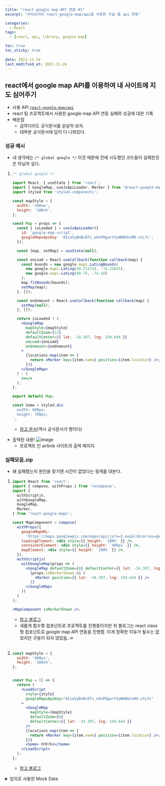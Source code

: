 ```yaml
---
title: "react google map API 연동 #1"
excerpt: "라이브러리 react-google-map/api을 사용한 구글 맵 api 연동"

categories:
  - React
tags:
  - [react, api, library, google-map]

toc: true
toc_sticky: true
 
date: 2021-11-24
last_modified_at: 2021-11-24
---
```


## react에서 google map API를 이용하여 내 사이트에 지도 심어주기
  - 사용 API [`react-google-map/api`](https://www.npmjs.com/package/@react-google-maps/api)
  - react 팀 프로젝트에서 사용한 google map API 연동 실패와 성공에 대한 기록
  - 배운점
    - 급하더라도 공식문서를 샅샅히 보자. 
    - 대부분 공식문서에 답이 다 나와있다.

### 성공 예시
  - 내 생각에는 `/* global google */` 이것 때문에 전에 시도했던 코드들이 실패한것은 아닐까 싶다.

  1.  ```jsx
      /* global google */

      import React, { useState } from 'react';
      import { GoogleMap, useJsApiLoader, Marker } from '@react-google-maps/api';
      import styled from 'styled-components';

      const mapStyle = {
        width: '100vw',
        height: '100vh',
      };

      const Map = props => {
        const { isLoaded } = useJsApiLoader({
          id: 'google-map-script',
          googleMapsApiKey: 'AIzaSyBnBcEFs_o9xPHgartVyWKBkhsM9-ztLYc',
        });

        const [map, setMap] = useState(null);

        const onLoad = React.useCallback(function callback(map) {
          const bounds = new google.maps.LatLngBounds(
            new google.maps.LatLng(40.712216, -74.22655),
            new google.maps.LatLng(40.74, -74.18)
          );
          map.fitBounds(bounds);
          setMap(map);
        }, []);

        const onUnmount = React.useCallback(function callback(map) {
          setMap(null);
        }, []);

        return isLoaded ? (
          <GoogleMap
            mapStyle={mapStyle}
            defaultZoom={12}
            defaultCenter={{ lat: -34.397, lng: 150.644 }}
            onLoad={onLoad}
            onUnmount={onUnmount}
          >
            {locations.map(item => {
              return <Marker key={item.name} position={item.location} />;
            })}
          </GoogleMap>
        ) : (
          <></>
        );
      };

      export default Map;

      const Some = styled.div`
        width: 800px;
        height: 700px;
      `;
      ```
      - [참고 문서](https://www.npmjs.com/package/@react-google-maps/api)(역시 공식문서가 짱이다)

  - 출력된 내용!
    ![image](https://user-images.githubusercontent.com/65106740/159124942-09eb94ab-76a0-4825-a01e-05303315e56b.png)
    - 프로젝트 인 airbnb 사이트의 출력 페이지


### 실패모음.zip
  - 왜 실패했는지 원인을 찾기엔 시간이 없었다는 핑계를 대본다.

  1.  ```jsx
      import React from 'react';
      import { compose, withProps } from 'recompose';
      import {
        withScriptjs,
        withGoogleMap,
        GoogleMap,
        Marker,
      } from 'react-google-maps';

      const MapComponent = compose(
        withProps({
          googleMapURL:
            'https://maps.googleapis.com/maps/api/js?v=3.exp&libraries=geometry,drawing,places',
          loadingElement: <div style={{ height: `100%` }} />,
          containerElement: <div style={{ height: `400px` }} />,
          mapElement: <div style={{ height: `100%` }} />,
        }),
        withScriptjs(
          withGoogleMap(props => (
            <GoogleMap defaultZoom={8} defaultCenter={{ lat: -34.397, lng: 150.644 }}>
              {props.isMarkerShown && (
                <Marker position={{ lat: -34.397, lng: 150.644 }} />
              )}
            </GoogleMap>
          ))
        )
      );

      <MapComponent isMarkerShown />;
      ```
      - [참고 블로그](https://tomchentw.github.io/react-google-maps/#usage--configuration)
      - 새롭게 함수형 컴포넌트로 프로젝트를 진행중이지만 위 블로그는 react class형 컴포넌트로 google map API 연동을 진행함. 이게 정확한 이유가 될수는 없었지만 구동이 되지 않았음..ㅠ
      <br>

  2.  ```jsx
      const mapStyle = {
        width: '400px',
        height: '100vh',
      };


      const Map = () => {
        return (
          <LoadScript
            style={style}
            googleMapsApiKey="AIzaSyBnBcEFs_o9xPHgartVyWKBkhsM9-ztLYc"
          >
            <GoogleMap
              mapStyle={mapStyle}
              defaultZoom={8}
              defaultCenter={{ lat: -34.397, lng: 150.644 }}
            />
            {locations.map(item => {
              return <Marker key={item.name} position={item.location} />;
            })}
            <Some> 아무거나</Some>
          </LoadScript>
        );
      };
      ```
      - [참고 블로그](https://medium.com/@allynak/how-to-use-google-map-api-in-react-app-edb59f64ac9d)



<details><summary>임의로 사용한 Mock Data</summary>

  <pre>
    <code>
    const locations = [
      {
        name: 'Location 1',
        location: {
          lat: 41.3954,
          lng: 2.162,
        },
      },
      {
        name: 'Location 2',
        location: {
          lat: 41.3917,
          lng: 2.1649,
        },
      },
      {
        name: 'Location 3',
        location: {
          lat: 41.3773,
          lng: 2.1585,
        },
      },
      {
        name: 'Location 4',
        location: {
          lat: 41.3797,
          lng: 2.1682,
        },
      },
      {
        name: 'Location 5',
        location: {
          lat: 41.4055,
          lng: 2.1915,
        },
      },
    ];
    </code>
  </pre>

</details>